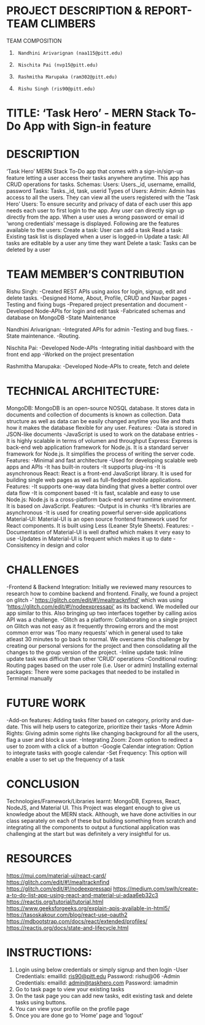 # PROJECT DESCRIPTION & REPORT- TEAM CLIMBERS

TEAM COMPOSITION

1.      Nandhini Arivarignan (naa115@pitt.edu)
2.      Nischita Pai (nvp15@pitt.edu)
3.      Rashmitha Marupaka (ram302@pitt.edu)
4.      Rishu Singh (ris90@pitt.edu)

# TITLE: ‘Task Hero’ - MERN Stack To-Do App with Sign-in feature

# DESCRIPTION

‘Task Hero’ MERN Stack To-Do app that comes with a sign-in/sign-up feature letting a user access their tasks anywhere anytime. This app has CRUD operations for tasks.
Schemas:
Users: Users.\_id, username, emailId, password
Tasks: Tasks.\_id, task, userid
Types of Users:
Admin: Admin has access to all the users. They can view all the users registered with the ‘Task Hero’
Users: To ensure security and privacy of data of each user this app needs each user to first login to the app. Any user can directly sign up directly from the app. When a user uses a wrong password or email id ‘wrong credentials’ message is displayed.
Following are the features available to the users:
Create a task: User can add a task
Read a task: Existing task list is displayed when a user is logged-in
Update a task: All tasks are editable by a user any time they want
Delete a task: Tasks can be deleted by a user

# TEAM MEMBER’S CONTRIBUTION

Rishu Singh:
-Created REST APIs using axios for login, signup, edit and delete tasks.
-Designed Home, About, Profile, CRUD and Navbar pages
-Testing and fixing bugs
-Prepared project presentation and document
-Developed Node-APIs for login and edit task
-Fabricated schemas and database on MongoDB
-State Maintenance

Nandhini Arivarignan:
-Integrated APIs for admin
-Testing and bug fixes.
-State maintenance.
-Routing.

Nischita Pai:
-Developed Node-APIs
-Integrating initial dashboard with the front end app
-Worked on the project presentation

Rashmitha Marupaka:
-Developed Node-APIs to create, fetch and delete

# TECHNICAL ARCHITECTURE:

MongoDB: MongoDB is an open-source NOSQL database. It stores data in documents and collection of documents is known as collection. Data structure as well as data can be easily changed anytime you like and thats how it makes the database flexible for any user.
Features:
-Data is stored in JSON-like documents
-JavaScript is used to work on the database entries
-It is highly scalable in terms of volumen and throughput
Express: Express is back-end web application framework for Node.js. It is a standard server framework for Node.js. It simplifies the process of writing the server code.
Features:
-Minimal and fast architecture
-Used for developing scalable web apps and APIs
-It has built-in routers
-It supports plug-ins
-It is asynchronous
React: React is a front-end JavaScript library. It is used for building single web pages as well as full-fledged mobile applications.
Features:
-It supports one-way data binding that gives a better control over data flow
-It is component based
-It is fast, scalable and easy to use
Node.js: Node.js is a cross-platform back-end server runtime environment. It is based on JavaScript.
Features:
-Output is in chunks
-It’s libraries are asynchronous
-It is used for creating powerful server-side applications
Material-UI: Material-UI is an open source frontend framework used for React components. It is built using Less (Leaner Style Sheets).
Features:
-Documentation of Material-UI is well drafted which makes it very easy to use
-Updates in Material-UI is frequent which makes it up to date
-Consisitency in design and color

# CHALLENGES

-Frontend & Backend Integration: Initially we reviewed many resources to research how to combine backend and frontend. Finally, we found a project on glitch -’ https://glitch.com/edit/#!/mealtracknfind’ which was using ‘https://glitch.com/edit/#!/nodeexpressapi’ as its backend. We modelled our app similar to this. Also bringing up two interfaces together by calling axios API was a challenge.
-Glitch as a platform: Collaborating on a single project on Glitch was not easy as it frequently throwing errors and the most common error was ‘Too many requests’ which in general used to take atleast 30 minutes to go back to normal. We overcame this challenge by creating our personal versions for the project and then consolidating all the changes to the group version of the project.
-Inline update task: Inline update task was difficult than other ‘CRUD’ operations
-Conditional routing: Routing pages based on the user role (i.e. User or admin)
Installing external packages: There were some packages that needed to be installed in Terminal manually

# FUTURE WORK

-Add-on features: Adding tasks filter based on category, priority and due-date. This will help users to categorize, prioritize their tasks
-More Admin Rights: Giving admin some rights like changing background for all the users, flag a user and block a user.
-Integrating Zoom: Zoom option to redirect a user to zoom with a click of a button
-Google Calendar integration: Option to integrate tasks with google calendar
-Set Frequency: This option will enable a user to set up the frequency of a task

# CONCLUSION

Technologies/Framework/Libraries learnt: MongoDB, Express, React, NodeJS, and Material UI. This Project was elegant enough to give us knowledge about the MERN stack. Although, we have done activities in our class separately on each of these but building something from scratch and integrating all the components to output a functional application was challenging at the start but was definitely a very insightful for us.

# RESOURCES

https://mui.com/material-ui/react-card/
https://glitch.com/edit/#!/mealtracknfind
https://glitch.com/edit/#!/nodeexpressapi
https://medium.com/swlh/create-a-to-do-list-app-using-react-and-material-ui-adaa6eb32c3
https://reactjs.org/tutorial/tutorial.html
https://www.geeksforgeeks.org/explain-apis-available-in-html5/
https://tasoskakour.com/blog/react-use-oauth2
https://mdbootstrap.com/docs/react/extended/profiles/
https://reactjs.org/docs/state-and-lifecycle.html

# INSTRUCTIONS:

1. Login using below credentials or simply signup and then login
   -User Credentials:
   emailId: ris90@pitt.edu
   Password: rishu@06
   -Admin Credentials:
   emailId: admin@taskhero.com
   Password: iamadmin
2. Go to task page to view your existing tasks
3. On the task page you can add new tasks, edit existing task and delete tasks using buttons.
4. You can view your profile on the profile page
5. Once you are done go to ‘Home’ page and ‘logout’

